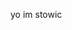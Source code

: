 yo im stowic

<!---
stowic/stowic is a ✨ special ✨ repository because its `README.md` (this file) appears on your GitHub profile.
You can click the Preview link to take a look at your changes.
--->

